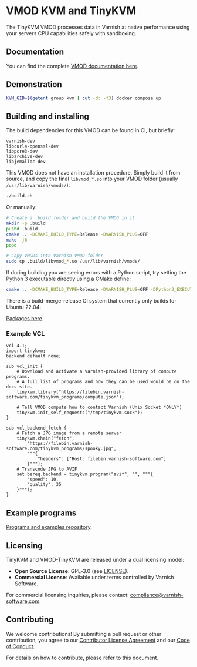 # VMOD KVM and TinyKVM

The TinyKVM VMOD processes data in Varnish at native performance using your servers CPU capabilities safely with sandboxing.

## Documentation

You can find the complete [VMOD documentation here](docs/README.md).

## Demonstration

```sh
KVM_GID=$(getent group kvm | cut -d: -f3) docker compose up
```

## Building and installing

The build dependencies for this VMOD can be found in CI, but briefly:
```
varnish-dev
libcurl4-openssl-dev
libpcre3-dev
libarchive-dev
libjemalloc-dev
```

This VMOD does not have an installation procedure. Simply build it from source, and copy the final `libvmod_*.so` into your VMOD folder (usually `/usr/lib/varnish/vmods/`):
```sh
./build.sh
```
Or manually:
```sh
# Create a .build folder and build the VMOD in it
mkdir -p .build
pushd .build
cmake .. -DCMAKE_BUILD_TYPE=Release -DVARNISH_PLUS=OFF
make -j6
popd

# Copy VMODs into Varnish VMOD folder
sudo cp .build/libvmod_*.so /usr/lib/varnish/vmods/
```

If during building you are seeing errors with a Python script, try setting the Python 3 executable directly using a CMake define:
```sh
cmake .. -DCMAKE_BUILD_TYPE=Release -DVARNISH_PLUS=OFF -DPython3_EXECUTABLE=$(which python3)
```

There is a build-merge-release CI system that currently only builds for Ubuntu 22.04:

[Packages here](https://github.com/varnish/libvmod-tinykvm/releases/download/v0.1/artifacts.zip).

### Example VCL

```vcl
vcl 4.1;
import tinykvm;
backend default none;

sub vcl_init {
	# Download and activate a Varnish-provided library of compute programs.
	# A full list of programs and how they can be used would be on the docs site.
	tinykvm.library("https://filebin.varnish-software.com/tinykvm_programs/compute.json");

	# Tell VMOD compute how to contact Varnish (Unix Socket *ONLY*)
	tinykvm.init_self_requests("/tmp/tinykvm.sock");
}

sub vcl_backend_fetch {
	# Fetch a JPG image from a remote server
	tinykvm.chain("fetch",
		"https://filebin.varnish-software.com/tinykvm_programs/spooky.jpg",
		"""{
			"headers": ["Host: filebin.varnish-software.com"]
		}""");
	# Transcode JPG to AVIF
	set bereq.backend = tinykvm.program("avif", "", """{
		"speed": 10,
		"quality": 35
	}""");
}
```

## Example programs

[Programs and examples repository](https://github.com/varnish/tinykvm_examples).

## Licensing

TinyKVM and VMOD-TinyKVM are released under a dual licensing model:

- **Open Source License**: GPL‑3.0 (see [LICENSE](LICENSE)).
- **Commercial License**: Available under terms controlled by Varnish Software.

For commercial licensing inquiries, please contact:
compliance@varnish-software.com.

## Contributing

We welcome contributions! By submitting a pull request or other contribution,
you agree to our [Contributor License Agreement](CONTRIBUTOR_LICENSE_AGREEMENT.md)
and our [Code of Conduct](CODE_OF_CONDUCT.md).

For details on how to contribute, please refer to this document.

